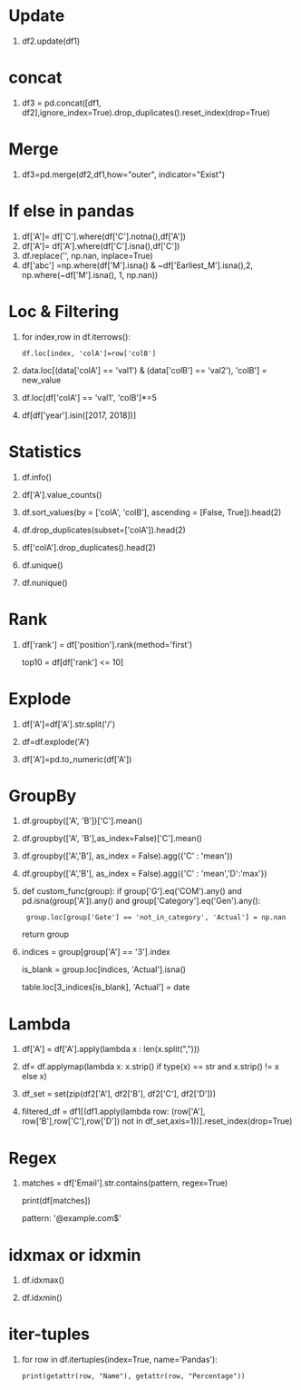 
# Update
1. df2.update(df1) 
   
# concat
1. df3 = pd.concat([df1, df2],ignore_index=True).drop_duplicates().reset_index(drop=True)  
   
# Merge
1. df3=pd.merge(df2,df1,how="outer", indicator="Exist") 
   
# If else in pandas
1. df['A']=  df['C'].where(df['C'].notna(),df['A']) 
2. df['A']=  df['A'].where(df['C'].isna(),df['C'])
3. df.replace('', np.nan, inplace=True)
4. df['abc'] =np.where(df['M'].isna() & ~df['Earliest_M'].isna(),2, np.where(~df['M'].isna(), 1, np.nan))

# Loc & Filtering
1. for index,row in df.iterrows():
   
       df.loc[index, 'colA']=row['colB']
   
2. data.loc[(data['colA'] == 'val1') & (data['colB'] == 'val2'), 'colB'] = new_value

3. df.loc[df['colA'] == 'val1', 'colB']*=5

4. df[df['year'].isin([2017, 2018])]

# Statistics
1. df.info()
   
2. df['A'].value_counts()
   
3. df.sort_values(by = ['colA', 'colB'], ascending = [False, True]).head(2)

4. df.drop_duplicates(subset=['colA']).head(2)
   
5. df['colA'].drop_duplicates().head(2)

6. df.unique()

7. df.nunique()

# Rank
1. df['rank'] = df['position'].rank(method='first')
   
   top10 = df[df['rank'] <= 10]

# Explode

1. df['A']=df['A'].str.split('/')

2. df=df.explode('A')

3. df['A']=pd.to_numeric(df['A'])

# GroupBy
1. df.groupby(['A', 'B'])['C'].mean()
   
2. df.groupby(['A', 'B'],as_index=False)['C'].mean()

3. df.groupby(['A','B'], as_index = False).agg({'C' : 'mean'})

4. df.groupby(['A','B'], as_index = False).agg({'C' : 'mean','D':'max'})

5. def custom_func(group):
    if group['G'].eq('COM').any() and pd.isna(group['A']).any() and group['Category'].eq('Gen').any():
   
        group.loc[group['Gate'] == 'not_in_category', 'Actual'] = np.nan
   
    return group

6. indices = group[group['A'] == '3'].index
   
   is_blank = group.loc[indices, 'Actual'].isna()
   
   table.loc[3_indices[is_blank], 'Actual'] = date


# Lambda
1. df['A'] = df['A'].apply(lambda x : len(x.split(",")))

2. df= df.applymap(lambda x: x.strip() if type(x) == str and x.strip() != x else x)

3. df_set = set(zip(df2['A'], df2['B'], df2['C'], df2['D']))

4. filtered_df = df1[(df1.apply(lambda row: (row['A'], row['B'],row['C'],row['D']) not in 
   df_set,axis=1))].reset_index(drop=True)

# Regex
 1. matches = df['Email'].str.contains(pattern, regex=True)
    
    print(df[matches])
    
    pattern: '@example\.com$'

# idxmax or idxmin

1. df.idxmax()
   
2. df.idxmin()

# iter-tuples

1. for row in df.itertuples(index=True, name='Pandas'):
   
       print(getattr(row, "Name"), getattr(row, "Percentage"))
     


   


